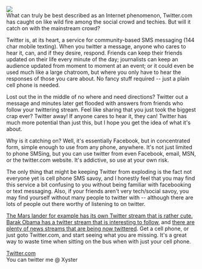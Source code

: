 [![](http://bp3.blogger.com/_kfv2ADnjgQg/SEMlWZm9-lI/AAAAAAAABJo/Nx4NDe1g9WQ/s400/tour_1.gif)](http://bp3.blogger.com/_kfv2ADnjgQg/SEMlWZm9-lI/AAAAAAAABJo/Nx4NDe1g9WQ/s1600-h/tour_1.gif)  
What can truly be best described as an Internet phenomenon, Twitter.com has caught on like wild fire among the social crowd and techies. But will it catch on with the mainstream crowd?  
  
Twitter is, at its heart, a service for community-based SMS messaging (144 char mobile texting). When you twitter a message, anyone who cares to hear it, can, and if they desire, respond. Friends can keep their friends updated on their life every minute of the day; journalists can keep an audience updated from moment to moment at an event; or it could even be used much like a large chatroom, but where you only have to hear the responses of those you care about. No fancy stuff required -- just a plain cell phone is needed.  
  
Lost out the in the middle of no where and need directions? Twitter out a message and minutes later get flooded with answers from friends who follow your twittering stream. Feel like sharing that you just took the biggest crap ever? Twitter away! If anyone cares to hear it, they can! Twitter has much more potential than just this, but I hope you get the idea of what it's about.  
  
Why is it catching on? Well, it's essentially Facebook, but in concentrated form, simple enough to use from any phone, anywhere. It's not just limited to phone SMSing, but you can use twitter from even Facebook, email, MSN, or the twitter.com website. It's addictive, so use at your own risk.  
  
The only thing that might be keeping Twitter from exploding is the fact not everyone yet is cell phone SMS savoy, and I honestly feel that you may find this service a bit confusing to you without being familiar with facebooking or text messaging. Also, if your friends aren't very tech/social savoy, you may find yourself without many people to twitter with -- although there are lots of people out there worthy of listening to on twitter.  
  
[The Mars lander for example has its own Twitter stream that is rather cute. Barak Obama has a twitter stream that is interesting to follow](http://twitter.com/BarackObama), and [there are plenty of news streams that are being now twittered](http://www.twitterholic.com/). Get a cell phone, or just goto Twitter.com, and start seeing what you are missing. It's a great way to waste time when sitting on the bus when with just your cell phone.  
  
[Twitter.com](http://twitter.com/)  
You can twitter me @ Xyster